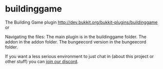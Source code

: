 # buildinggame
The Building Game plugin http://dev.bukkit.org/bukkit-plugins/buildinggame or 

Navigating the files:
  The main plugin is in the buildinggame folder.
  The addon in the addon folder.
  The bungeecord version in the bungeecord folder.

If you want a less serious environment to just chat in (about this project or other stuff) you can [join our discord](https://discord.gg/5AJEGXG).

